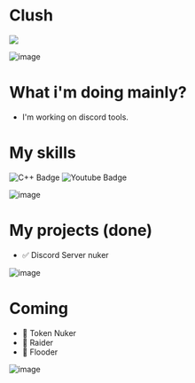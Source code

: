 # Clush

<a href="https://visitcount.itsvg.in">
  <img src="https://visitcount.itsvg.in/api?id=clushfree&label=Profile%20Views&color=11&icon=8&pretty=false" />
</a>

![image](https://github.com/user-attachments/assets/66dc3e3a-aa34-4494-a3df-8ef95e8ccf5d)

# What i'm doing mainly?
- I'm working on discord tools.

# My skills
<div id="badges">
<img src="https://github.com/user-attachments/assets/17cd237b-7142-4994-bf45-9539ac89214c" alt="C++ Badge"/>
<img src="https://img.shields.io/badge/YouTube-red?style=for-the-badge&logo=youtube&logoColor=white" alt="Youtube Badge"/>

</div>


![image](https://github.com/user-attachments/assets/66dc3e3a-aa34-4494-a3df-8ef95e8ccf5d)

# My projects (done)
- ✅ Discord Server nuker

![image](https://github.com/user-attachments/assets/66dc3e3a-aa34-4494-a3df-8ef95e8ccf5d)

# Coming
- 🚀 Token Nuker
- 🚀 Raider
- 🚀 Flooder

![image](https://github.com/user-attachments/assets/66dc3e3a-aa34-4494-a3df-8ef95e8ccf5d)

